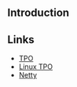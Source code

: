 ## Introduction







## Links

- [TPO](/docs/CS/CN/TCP/TCP.md?id=TPO)
- [Linux TPO](/docs/CS/OS/Linux/TCP.md?id=TPO)
- [Netty](/docs/CS/Java/Netty/Netty.md)